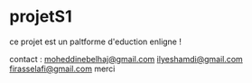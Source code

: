 # projetS1
ce projet est un paltforme d'eduction enligne !

contact :
moheddinebelhaj@gmail.com
ilyeshamdi@gmail.com
firasselafi@gmail.com
merci
